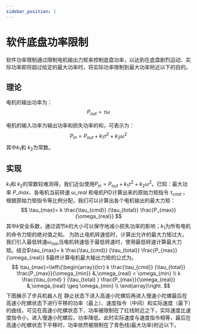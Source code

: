 ```yaml
---
sidebar_position: 1
---
```


# 软件底盘功率限制

软件功率限制通过限制电机输出力矩来控制底盘功率，以达到在底盘剧烈运动、实际功率即将超过给定的最大功率时，将实际功率限制到最大功率附近以下的目的。

## 理论

电机的输出功率为：
$$
P_{out} = \tau \omega
$$

电机的输入功率为输出功率和损失功率的和，可表示为：
$$
P_{in} = P_{out} + k_1 \tau^2 + k_2 \omega^2
$$
其中$k_1$和 $k_2$为常数。

## 实现

$k_1$和 $k_2$的常数较难测得，我们近似使用$P_{in} = P_{out} + k_1 \tau^2 + k_2 \omega^2$。已知：最大功率 $P\_{max}$、各电机当前转速 $\omega\_{real}$ 和电机PID计算出来的原始力矩指令 $\tau_{cmd}$ ，根据原始力矩指令等比例分配，我们可以计算出各个电机输出的最大力矩：
$$
\tau_{max}=
         k \frac{\tau_{cmd}} {\tau_{total}} \frac{P_{max}}{\omega_{real}}
$$
其中$k$安全系数，通过调节$k$的大小可以保守地减小损失功率的影响；$k_1$为所有电机的命令力矩的绝对值之和。
为防止电机转速低时，计算出允许的最大力矩过大，我们引入最低转速$\omega_{min}$当电机转速低于最低转速时，使用最低转速计算最大力矩。结合$\tau_{max}=
         k \frac{\tau_{cmd}} {\tau_{total}} \frac{P_{max}}{\omega_{real}} $最终计算电机最大输出力矩的公式为。
$$
\tau_{max}=\left\{\begin{array}{lcr}
         k \frac{\tau_{cmd}} {\tau_{total}} \frac{P_{max}}{\omega_{min}} 
         &,\omega_{real} < \omega_{min}
         \\
         k \frac{\tau_{cmd}  } {\tau_{total}  } \frac{P_{max}}{\omega_{real}}  
         &,\omega_{real} \geq \omega_{min} \\
    \end{array}\right.
$$
下图展示了步兵机器人在 静止状态下进入高速小陀螺后再进入慢速小陀螺最后在高速小陀螺状态下进行平移的功率（最上）、速度指令（中间）和实际速度（最下）的曲线，可见在高速小陀螺状态下，功率被限制在了红线附近之下，实际速度比速度指令小，进入慢速小陀螺后，功率降低，此时实际速度与速度指令相等，最后在高速小陀螺状态下平移时，功率依然被限制在了青色线(最大功率)附近以下。